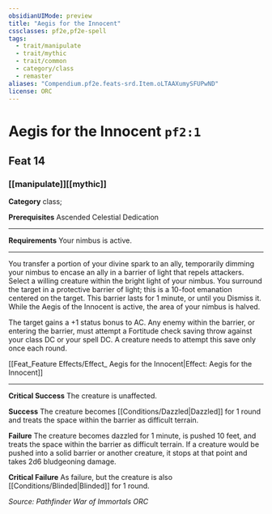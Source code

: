 ```yaml
---
obsidianUIMode: preview
title: "Aegis for the Innocent"
cssclasses: pf2e,pf2e-spell
tags:
  - trait/manipulate
  - trait/mythic
  - trait/common
  - category/class
  - remaster
aliases: "Compendium.pf2e.feats-srd.Item.oLTAAXumySFUPwND"
license: ORC
---
```

# Aegis for the Innocent `pf2:1`
## Feat 14
### [[manipulate]][[mythic]]

**Category** class; 



**Prerequisites** Ascended Celestial Dedication
* * *
**Requirements** Your nimbus is active.

* * *

You transfer a portion of your divine spark to an ally, temporarily dimming your nimbus to encase an ally in a barrier of light that repels attackers. Select a willing creature within the bright light of your nimbus. You surround the target in a protective barrier of light; this is a 10-foot emanation centered on the target. This barrier lasts for 1 minute, or until you Dismiss it. While the Aegis of the Innocent is active, the area of your nimbus is halved.

The target gains a +1 status bonus to AC. Any enemy within the barrier, or entering the barrier, must attempt a Fortitude check saving throw against your class DC or your spell DC. A creature needs to attempt this save only once each round.

[[Feat_Feature Effects/Effect_ Aegis for the Innocent|Effect: Aegis for the Innocent]]

* * *

**Critical Success** The creature is unaffected.

**Success** The creature becomes [[Conditions/Dazzled|Dazzled]] for 1 round and treats the space within the barrier as difficult terrain.

**Failure** The creature becomes dazzled for 1 minute, is pushed 10 feet, and treats the space within the barrier as difficult terrain. If a creature would be pushed into a solid barrier or another creature, it stops at that point and takes 2d6 bludgeoning damage.

**Critical Failure** As failure, but the creature is also [[Conditions/Blinded|Blinded]] for 1 round.

*Source: Pathfinder War of Immortals*
*ORC*